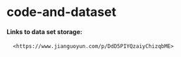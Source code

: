 # code-and-dataset
#### Links to data set storage:
      <https://www.jianguoyun.com/p/DdD5PIYQzaiyChizqbME>
